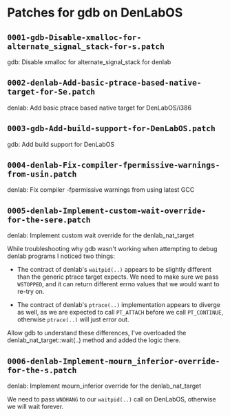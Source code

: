 # Patches for gdb on DenLabOS

## `0001-gdb-Disable-xmalloc-for-alternate_signal_stack-for-s.patch`

gdb: Disable xmalloc for alternate_signal_stack for denlab


## `0002-denlab-Add-basic-ptrace-based-native-target-for-Se.patch`

denlab: Add basic ptrace based native target for DenLabOS/i386


## `0003-gdb-Add-build-support-for-DenLabOS.patch`

gdb: Add build support for DenLabOS


## `0004-denlab-Fix-compiler-fpermissive-warnings-from-usin.patch`

denlab: Fix compiler -fpermissive warnings from using latest GCC


## `0005-denlab-Implement-custom-wait-override-for-the-sere.patch`

denlab: Implement custom wait override for the denlab_nat_target

While troubleshooting why gdb wasn't working when attempting to debug
denlab programs I noticed two things:

 - The contract of denlab's `waitpid(..)` appears to be slightly
   different than the generic ptrace target expects. We need to make
   sure we pass `WSTOPPED`, and it can return different errno values
   that we would want to re-try on.

-  The contract of denlab's `ptrace(..)` implementation appears to
   diverge as well, as we are expected to call `PT_ATTACH` before we
   call `PT_CONTINUE`, otherwise `ptrace(..)` will just error out.

Allow gdb to understand these differences, I've overloaded the
denlab_nat_target::wait(..) method and added the logic there.

## `0006-denlab-Implement-mourn_inferior-override-for-the-s.patch`

denlab: Implement mourn_inferior override for the denlab_nat_target

We need to pass `WNOHANG` to our `waitpid(..)` call on DenLabOS,
otherwise we will wait forever.

